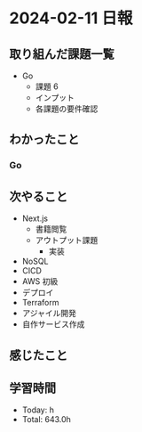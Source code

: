 # 2024-02-11 日報

## 取り組んだ課題一覧

- Go
  - 課題 6
  - インプット
  - 各課題の要件確認

## わかったこと

### Go

## 次やること

- Next.js
  - 書籍閲覧
  - アウトプット課題
    - 実装
- NoSQL
- CICD
- AWS 初級
- デプロイ
- Terraform
- アジャイル開発
- 自作サービス作成

## 感じたこと

## 学習時間

- Today: h
- Total: 643.0h
